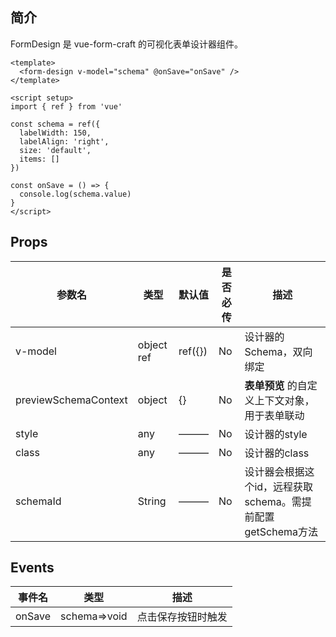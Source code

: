 ## 简介

FormDesign 是 vue-form-craft 的可视化表单设计器组件。


```vue
<template>
  <form-design v-model="schema" @onSave="onSave" />
</template>

<script setup>
import { ref } from 'vue'

const schema = ref({
  labelWidth: 150,
  labelAlign: 'right',
  size: 'default',
  items: []
})

const onSave = () => {
  console.log(schema.value)
}
</script>

```

## Props

| 参数名               | 类型       | 默认值  | 是否必传 | 描述                                                        |
| -------------------- | ---------- | ------- | -------- | ----------------------------------------------------------- |
| v-model              | object ref | ref({}) | No       | 设计器的Schema，双向绑定                                    |
| previewSchemaContext | object     | {}      | No       | **表单预览** 的自定义上下文对象，用于表单联动               |
| style                | any        | ———     | No       | 设计器的style                                               |
| class                | any        | ———     | No       | 设计器的class                                               |
| schemaId             | String     | ———     | No       | 设计器会根据这个id，远程获取schema。需提前配置getSchema方法 |

## Events

| 事件名 | 类型         | 描述               |
| ------ | ------------ | ------------------ |
| onSave | schema=>void | 点击保存按钮时触发 |


